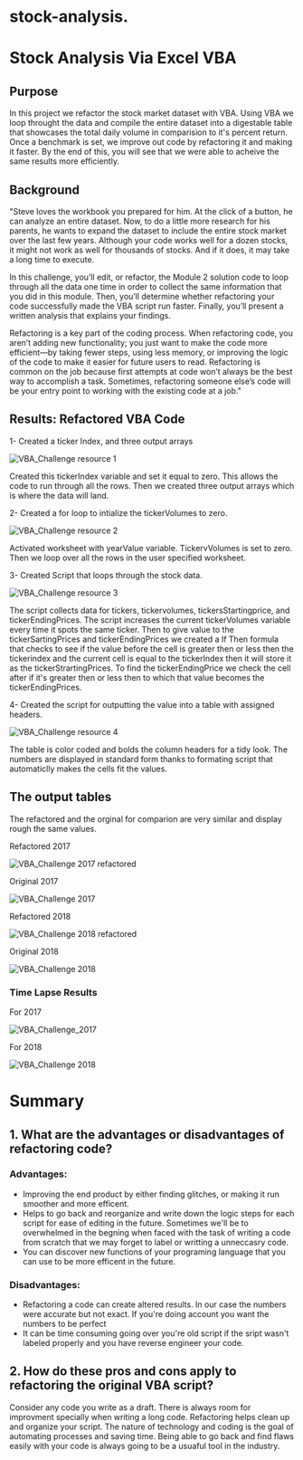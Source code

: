 # stock-analysis.

# Stock Analysis Via Excel VBA

## Purpose
In this project we refactor the stock market dataset with VBA. Using VBA we loop throught the data and compile the entire dataset into a digestable table that showcases the total daily volume in comparision to it's percent return. Once a benchmark is set, we improve out code by refactoring it and making it faster. By the end of this, you will see that we were able to acheive the same results more efficiently. 

## Background

 "Steve loves the workbook you prepared for him. At the click of a button, he can analyze an entire dataset. Now, to do a little more research for his parents, he wants to expand the dataset to include the entire stock market over the last few years. Although your code works well for a dozen stocks, it might not work as well for thousands of stocks. And if it does, it may take a long time to execute.

In this challenge, you’ll edit, or refactor, the Module 2 solution code to loop through all the data one time in order to collect the same information that you did in this module. Then, you’ll determine whether refactoring your code successfully made the VBA script run faster. Finally, you’ll present a written analysis that explains your findings.

Refactoring is a key part of the coding process. When refactoring code, you aren’t adding new functionality; you just want to make the code more efficient—by taking fewer steps, using less memory, or improving the logic of the code to make it easier for future users to read. Refactoring is common on the job because first attempts at code won’t always be the best way to accomplish a task. Sometimes, refactoring someone else’s code will be your entry point to working with the existing code at a job."

## Results: Refactored VBA Code

1- Created a ticker Index, and three output arrays

![VBA_Challenge resource 1](https://github.com/Hamza97anh/stock-analysis./blob/main/VBA_Challenge%20resource%201.png)

Created this tickerIndex variable and set it equal to zero. This allows the code to run through all the rows. Then we created three output arrays which is where the data will land.

2- Created a for loop to intialize the tickerVolumes to zero.

![VBA_Challenge resource 2](https://github.com/Hamza97anh/stock-analysis./blob/main/VBA_Challenge%20resource%202.png)


Activated worksheet with yearValue variable. TickervVolumes is set to zero. Then we loop over all the rows in the user specified worksheet.

3- Created Script that loops through the stock data.

![VBA_Challenge resource 3](https://github.com/Hamza97anh/stock-analysis./blob/main/VBA_Challenge%20resource%203.png) 

The script collects data for tickers, tickervolumes, tickersStartingprice, and tickerEndingPrices. The script increases the current tickerVolumes variable every time it spots the same ticker. Then to give value to the tickerSartingPrices and tickerEndingPrices we created a If Then formula that checks to see if the value before the cell is greater then or less then the tickerindex and the current cell is equal to the tickerIndex then it will store it as the tickerStrartingPrices. To find the tickerEndingPrice we check the cell after if it's greater then or less then to which that value becomes the tickerEndingPrices.

4- Created the script for outputting the value into a table with assigned headers.

![VBA_Challenge resource 4](https://github.com/Hamza97anh/stock-analysis./blob/main/VBA_Challenge%20resource%204.png)

The table is color coded and bolds the column headers for a tidy look. The numbers are displayed in standard form thanks to formating script that automaticlly makes the cells fit the values. 

## The output tables 

 The refactored and the orginal for comparion are very similar and display rough the same values. 
 
 Refactored 2017
 
 ![VBA_Challenge 2017 refactored](https://github.com/Hamza97anh/stock-analysis./blob/main/VBA_Challenge%202017%20refactored.PNG)
 
 Original 2017
 
 ![VBA_Challenge 2017](https://github.com/Hamza97anh/stock-analysis./blob/main/VBA_Challenge%202017.PNG)
 
 Refactored 2018
 
 ![VBA_Challenge 2018 refactored](https://github.com/Hamza97anh/stock-analysis./blob/main/VBA_Challenge%202018%20refactored.PNG)
 
 Original 2018
 
 ![VBA_Challenge 2018](https://github.com/Hamza97anh/stock-analysis./blob/main/VBA_Challenge%202018.PNG)

### Time Lapse Results

For 2017

![VBA_Challenge_2017](https://github.com/Hamza97anh/stock-analysis./blob/main/VBA_Challenge_2017.png)

For 2018

![VBA_Challenge 2018](https://github.com/Hamza97anh/stock-analysis./blob/main/VBA_Challenge_2018.png)

# Summary

## 1. What are the advantages or disadvantages of refactoring code?

### Advantages:
- Improving the end product by either finding glitches, or making it run smoother and more efficent.
- Helps to go back and reorganize and write down the logic steps for each script for ease of editing in the future. Sometimes we'll be to overwhelmed in the begning when faced with the task of writing a code from scratch that we may forget to label or writting a unneccasry code. 
- You can discover new functions of your programing language that you can use to be more efficent in the future.

### Disadvantages:
- Refactoring a code can create altered results. In our case the numbers were accurate but not exact. If you're doing account you want the numbers to be perfect
- It can be time consuming going over you're old script if the sript wasn't labeled properly and you have reverse engineer your code. 

## 2. How do these pros and cons apply to refactoring the original VBA script?

Consider any code you write as a draft. There is always room for improvment specially when writing a long code. Refactoring helps clean up and organize your script. The nature of technology and coding is the goal of automating processes and saving time. Being able to go back and find flaws easily with your code is always going to be a usuaful tool in the industry. 
